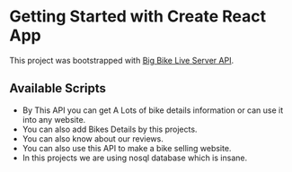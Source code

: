 # Getting Started with Create React App

This project was bootstrapped with [Big Bike Live Server API](http://cryptic-caverns-37917.herokuapp.com/).

## Available Scripts

- By This API you can get A Lots of bike details information or can use it into any website.
- You can also add Bikes Details by this projects.
- You can also know about our reviews.
- You can also use this API to make a bike selling website.
- In this projects we are using nosql database which is insane.
